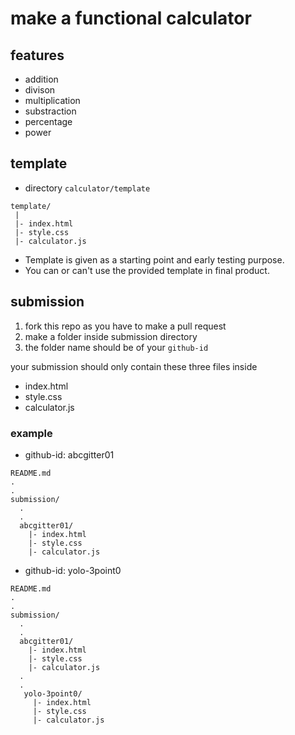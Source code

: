 # make a functional calculator

## features

* addition
* divison
* multiplication
* substraction
* percentage
* power

## template

* directory `calculator/template`

```structure
template/
 |
 |- index.html
 |- style.css
 |- calculator.js
```

* Template is given as a starting point and early testing purpose.
* You can or can't use the provided template in final product.

## submission

1. fork this repo as you have to make a pull request
2. make a folder inside submission directory
3. the folder name should be of your `github-id`

your submission should only contain these three files inside

* index.html
* style.css
* calculator.js

### example

* github-id: abcgitter01

```structure
README.md
.
.
submission/
  .
  .
  abcgitter01/
    |- index.html
    |- style.css
    |- calculator.js
```

* github-id: yolo-3point0

```structure
README.md
.
.
submission/
  .
  .
  abcgitter01/
    |- index.html
    |- style.css
    |- calculator.js
  .
  .
   yolo-3point0/
     |- index.html
     |- style.css
     |- calculator.js

```
